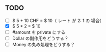 ## TODO
 * [ ] $ 5 + 10 CHF = $ 10（ レート が 2: 1 の 場合）
 * [x] $ 5 * 2 = $ 10
 * [ ] #amount を private にする
 * [ ] Dollar の副作用をどうする？
 * [ ] Money の丸め処理をどうする？
